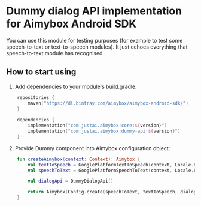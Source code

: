# Dummy dialog API implementation for Aimybox Android SDK

You can use this module for testing purposes (for example to test some speech-to-text or text-to-speech modules).
It just echoes everything that speech-to-text module has recognised.

## How to start using

1. Add dependencies to your module's build.gradle:
```kotlin
    repositories {
        maven("https://dl.bintray.com/aimybox/aimybox-android-sdk/")
    }
    
    dependencies {
        implementation("com.justai.aimybox:core:${version}")
        implementation("com.justai.aimybox:dummy-api:${version}")
    }
```

2. Provide Dummy component into Aimybox configuration object:
```kotlin
    fun createAimybox(context: Context): Aimybox {
        val textToSpeech = GooglePlatformTextToSpeech(context, Locale.ENGLISH) // Or any other TTS
        val speechToText = GooglePlatformSpeechToText(context, Locale.ENGLISH) // Or any other ASR

        val dialogApi = DummyDialogApi()

        return Aimybox(Config.create(speechToText, textToSpeech, dialogApi))
    }
```